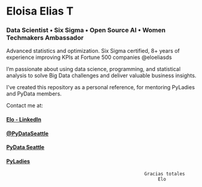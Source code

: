 # Eloisa Elias T 
### Data Scientist • Six Sigma • Open Source AI • Women Techmakers Ambassador

Advanced statistics and optimization. Six Sigma certified, 8+ years of experience improving KPIs at Fortune 500 companies @eloeliasds


I’m passionate about using data science, programming, and statistical analysis to solve Big Data challenges and deliver valuable business insights.

I've created this repository as a personal reference, for mentoring PyLadies and PyData members.

Contact me at:
#### [Elo - LinkedIn](https://www.linkedin.com/in/eloeliasds/)
#### [@PyDataSeattle](https://twitter.com/PyDataSeattle)
#### [PyData Seattle](https://www.meetup.com/pydata_seattle)
#### [PyLadies](https://www.meetup.com/Seattle-PyLadies)

       
                                                       Gracias totales
                                                            Elo




